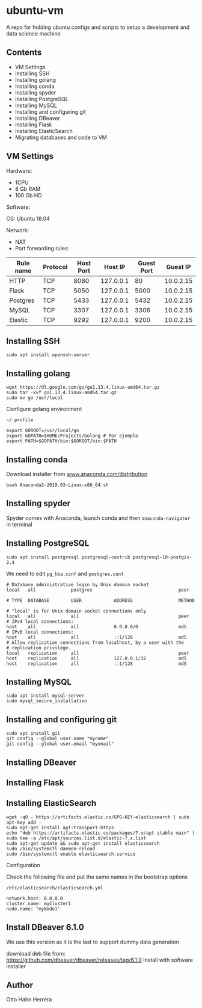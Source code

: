 # ubuntu-vm

A repo for holding ubuntu configs and scripts to setup a development and data science machine

## Contents

- VM Settings
- Installing SSH
- Installing golang
- Installing conda
- Installing spyder
- Installing PostgreSQL
- Installing MySQL
- Installing and configuring git
- Installing DBeaver
- Installing Flask
- Installing ElasticSearch
- Migrating databases and code to VM

## VM Settings

Hardware:

- 1CPU
- 8 Gb RAM
- 100 Gb HD

Software:

OS: Ubuntu 18.04

Network:

- NAT
- Port forwarding rules:

Rule name | Protocol | Host Port | Host IP | Guest Port | Guest IP
----------|----------|-----------|---------|------------|---------
HTTP      | TCP      | 8080      | 127.0.0.1 | 80       | 10.0.2.15
Flask     | TCP      | 5050      | 127.0.0.1 | 5000     | 10.0.2.15
Postgres  | TCP      | 5433      | 127.0.0.1 | 5432     | 10.0.2.15    
MySQL     | TCP      | 3307      | 127.0.0.1 | 3306     | 10.0.2.15
Elastic   | TCP      | 9292      | 127.0.0.1 | 9200     | 10.0.2.15

## Installing SSH

```
sudo apt install openssh-server
```

## Installing golang

```
wget https://dl.google.com/go/go1.13.4.linux-amd64.tar.gz
sudo tar -xvf go1.13.4.linux-amd64.tar.gz
sudo mv go /usr/local
```
Configure golang environment

```
~/.profile

export GOROOT=/usr/local/go
export GOPATH=$HOME/Projects/Golang # Por ejemplo
export PATH=$GOPATH/bin:$GOROOT/bin:$PATH
```


## Installing conda

Download installer from www.anaconda.com/distribution

```
bash Anaconda3-2019.03-Linux-x86_64.sh
```

## Installing spyder

Spyder comes with Anaconda, launch conda and then `anaconda-navigator` in terminal

## Installing PostgreSQL

```
sudo apt install postgresql postgresql-contrib postgresql-10-postgis-2.4
```
We need to edit `pg_hba.conf` and `postgres.conf`

```
# Database administrative login by Unix domain socket
local   all             postgres                                peer

# TYPE  DATABASE        USER            ADDRESS                 METHOD

# "local" is for Unix domain socket connections only
local   all             all                                     peer
# IPv4 local connections:
host    all             all             0.0.0.0/0               md5
# IPv6 local connections:
host    all             all             ::1/128                 md5
# Allow replication connections from localhost, by a user with the
# replication privilege.
local   replication     all                                     peer
host    replication     all             127.0.0.1/32            md5
host    replication     all             ::1/128                 md5
```

## Installing MySQL

```
sudo apt install mysql-server
sudo mysql_secure_installation
```

## Installing and configuring git

```
sudo apt install git
git config --global user.name "myname"
git config --global user.email "myemail"
```

## Installing DBeaver

## Installing Flask

## Installing ElasticSearch

```
wget -qO - https://artifacts.elastic.co/GPG-KEY-elasticsearch | sudo apt-key add -
sudo apt-get install apt-transport-https
echo "deb https://artifacts.elastic.co/packages/7.x/apt stable main" | sudo tee -a /etc/apt/sources.list.d/elastic-7.x.list
sudo apt-get update && sudo apt-get install elasticsearch
sudo /bin/systemctl daemon-reload
sudo /bin/systemctl enable elasticsearch.service
```

Configuration

Check the following file and put the same names in the bootstrap options

```
/etc/elasticsearch/elasticsearch.yml

network.host: 0.0.0.0
cluster.name: myCluster1
node.name: "myNode1"
```

## Install DBeaver 6.1.0

We use this version as it is the last to support dummy data generation

download deb file from: https://github.com/dbeaver/dbeaver/releases/tag/6.1.0
Install with software installer

## Author

Otto Hahn Herrera
